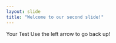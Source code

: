 ```yaml
---
layout: slide
title: "Welcome to our second slide!"
---
```

Your Test
Use the left arrow to go back up!

